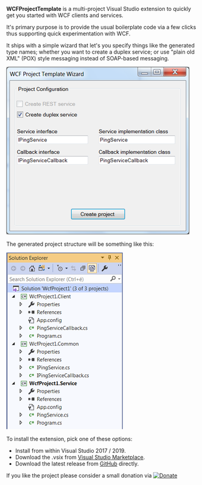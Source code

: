 **WCFProjectTemplate** is a multi-project Visual Studio extension to quickly get you started with WCF clients and services.

It's primary purpose is to provide the usual boilerplate code via a few clicks thus supporting quick experimentation with WCF.

It ships with a simple wizard that let's you specify things like  the generated type names; whether you want to create a duplex service; or use \"plain old XML\" (POX) style messaging instead of SOAP-based messaging.

![The project wizard](./docs/wizard.png)

The generated project structure will be something like this:

![The generated project structure](./docs/project_structure.png)

To install the extension, pick one of these options:
* Install from within Visual Studio 2017 / 2019.
* Download the .vsix from [Visual Studio Marketplace](https://marketplace.visualstudio.com/items?itemName=tvass83.WCFProjectTemplate).
* Download the latest release from [GitHub](https://github.com/tvass83/WCFProjectTemplate/releases/latest) directly.

If you like the project please consider a small donation via
[![Donate](https://img.shields.io/badge/Donate-PayPal-green.svg)](https://www.paypal.com/cgi-bin/webscr?cmd=_s-xclick&hosted_button_id=57XFV9RLRQP52&source=url)